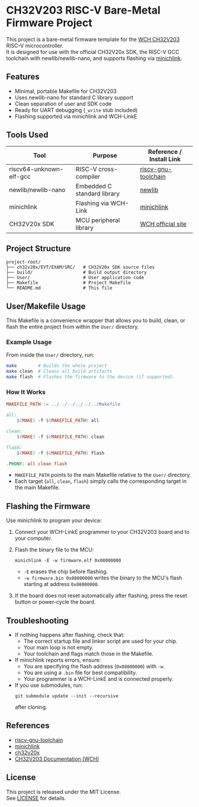 # CH32V203 RISC-V Bare-Metal Firmware Project

This project is a bare-metal firmware template for the [WCH CH32V203](https://www.wch-ic.com/products/CH32V203.html) RISC-V microcontroller.  
It is designed for use with the official CH32V20x SDK, the RISC-V GCC toolchain with newlib/newlib-nano, and supports flashing via [minichlink](https://github.com/cnlohr/ch32fun/tree/master/minichlink).

## Features

- Minimal, portable Makefile for CH32V203
- Uses newlib-nano for standard C library support
- Clean separation of user and SDK code
- Ready for UART debugging (`_write` stub included)
- Flashing supported via minichlink and WCH-LinkE

## Tools Used

| Tool                    | Purpose                         | Reference / Install Link              |
|-------------------------|---------------------------------|---------------------------------------|
| riscv64-unknown-elf-gcc | RISC-V cross-compiler           | [riscv-gnu-toolchain](https://github.com/riscv-collab/riscv-gnu-toolchain) |
| newlib/newlib-nano      | Embedded C standard library     | [newlib](https://sourceware.org/newlib/) |
| minichlink              | Flashing via WCH-Link           | [minichlink](https://github.com/cnlohr/ch32fun/tree/master/minichlink) |
| CH32V20x SDK            | MCU peripheral library           | [WCH official site](https://www.wch-ic.com/downloads/CH32V203EVT_ZIP.html) |

## Project Structure

```
project-root/
├── ch32v20x/EVT/EXAM/SRC/   # CH32V20x SDK source files
├── build/                   # Build output directory
├── User/                    # User application code
├── Makefile                 # Project Makefile
└── README.md                # This file
```

## User/Makefile Usage

This Makefile is a convenience wrapper that allows you to build, clean, or flash the entire project from within the `User/` directory.

### Example Usage

From inside the `User/` directory, run:

```sh
make        # Builds the whole project
make clean  # Cleans all build artifacts
make flash  # Flashes the firmware to the device (if supported)
```

### How It Works

```makefile
MAKEFILE_PATH := ../../../../../../Makefile

all:
	$(MAKE) -f $(MAKEFILE_PATH) all

clean:
	$(MAKE) -f $(MAKEFILE_PATH) clean

flash:
	$(MAKE) -f $(MAKEFILE_PATH) flash

.PHONY: all clean flash
```

- `MAKEFILE_PATH` points to the main Makefile relative to the `User/` directory.
- Each target (`all`, `clean`, `flash`) simply calls the corresponding target in the main Makefile.

## Flashing the Firmware

Use minichlink to program your device:

1. Connect your WCH-LinkE programmer to your CH32V203 board and to your computer.
2. Flash the binary file to the MCU:
   ```
   minichlink -E -w firmware.elf 0x08000000
   ```
   - `-E` erases the chip before flashing.
   - `-w firmware.bin 0x08000000` writes the binary to the MCU's flash starting at address `0x08000000`.

3. If the board does not reset automatically after flashing, press the reset button or power-cycle the board.

## Troubleshooting

- If nothing happens after flashing, check that:
  - The correct startup file and linker script are used for your chip.
  - Your main loop is not empty.
  - Your toolchain and flags match those in the Makefile.
- If minichlink reports errors, ensure:
  - You are specifying the flash address (`0x08000000`) with `-w`.
  - You are using a `.bin` file for best compatibility.
  - Your programmer is a WCH-LinkE and is connected properly.
- If you use submodules, run:
  ```
  git submodule update --init --recursive
  ```
  after cloning.

## References

- [riscv-gnu-toolchain](https://github.com/riscv-collab/riscv-gnu-toolchain)
- [minichlink](https://github.com/cnlohr/ch32fun/tree/master/minichlink)
- [ch32v20x](https://github.com/openwch/ch32v20x/tree/6209b6e7f910e313eaa93354dc3b29608431f725)
- [CH32V203 Documentation (WCH)](https://www.wch-ic.com/products/CH32V203.html)

## License

This project is released under the MIT License.  
See [LICENSE](LICENSE) for details.
